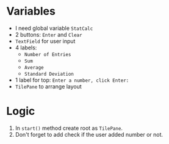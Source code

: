 # Variables

- I need global variable `StatCalc`
- 2 buttons: `Enter` and `Clear`
- `TextField` for user input
- 4 labels:
    - `Number of Entries`
    - `Sum`
    - `Average`
    - `Standard Deviation`
- 1 label for top: `Enter a number, click Enter:`
- `TilePane` to arrange layout

# Logic

1. In `start()` method create root as `TilePane`.
2. Don't forget to add check if the user added number or not.
